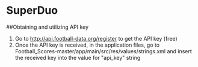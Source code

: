 # SuperDuo

##Obtaining and utilizing API key
  1. Go to http://api.football-data.org/register to get the API key (free)
  2. Once the API key is received, in the application files, go to Football_Scores-master/app/main/src/res/values/strings.xml 
  and insert the received key into the value for "api_key" string
